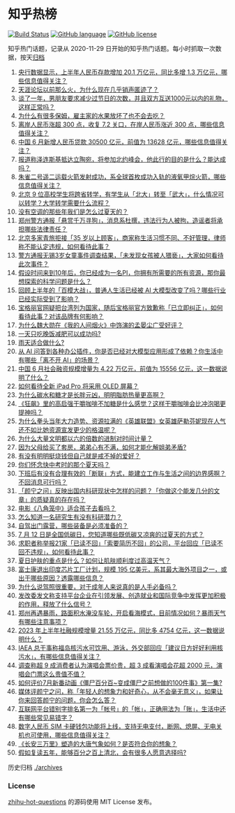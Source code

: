 # 知乎热榜
[![Build Status](https://github.com/ToWeLong/zhihu-hot-questions/workflows/CI/badge.svg)](https://github.com/ToWeLong/zhihu-hot-questions/actions)
[![GitHub language](https://img.shields.io/badge/language-golang-orange.svg)](https://golang.org/)
[![GitHub license](https://img.shields.io/github/license/ToWeLong/zhihu-hot-questions)](https://github.com/ToWeLong/zhihu-hot-questions/blob/main/LICENSE)

知乎热门话题，记录从 2020-11-29 日开始的知乎热门话题。每小时抓取一次数据，按天[归档](./archives)

<!-- BEGIN -->

1. [央行数据显示，上半年人民币存款增加 20.1 万亿元，同比多增 1.3 万亿元，哪些信息值得关注？](https://www.zhihu.com/question/611544591)
1. [天涯论坛以前那么火，为什么现在几乎销声匿迹了？](https://www.zhihu.com/question/601009724)
1. [谈了一年，男朋友要求减少过节日的次数，并且双方互送1000元以内的礼物，这样正常吗？](https://www.zhihu.com/question/610690679)
1. [为什么有很多保姆，雇主家的水果放坏了也不会去吃？](https://www.zhihu.com/question/597336653)
1. [离岸人民币涨超 300 点，收复 7.2 关口，在岸人民币涨近 300 点，哪些信息值得关注？](https://www.zhihu.com/question/611507001)
1. [中国 6 月新增人民币贷款 30500 亿元，前值为 13628 亿元，哪些信息值得关注？](https://www.zhihu.com/question/611556358)
1. [报道称泽连斯基抵达立陶宛，将参加北约峰会，他此行的目的是什么？能达成吗？](https://www.zhihu.com/question/611604272)
1. [朱雀二号遥二运载火箭发射成功，系全球首枚成功入轨的液氧甲烷火箭，哪些信息值得关注？](https://www.zhihu.com/question/611666957)
1. [北京 9 位高校学生将跨省转学，有学生从「北大」转至「武大」，什么情况可以转学？大学转学需要什么流程？](https://www.zhihu.com/question/611509843)
1. [没有空调的那些年我们是怎么过夏天的？](https://www.zhihu.com/question/610853756)
1. [郑州警方通报「悬赏千万寻狗」，消息系杜撰，违法行为人被拘，造谣者将承担哪些法律责任？](https://www.zhihu.com/question/611612681)
1. [北京多家青旅拒接「35 岁以上顾客」，商家称生活习惯不同、不好管理，律师称不能认定违规，如何看待此事？](https://www.zhihu.com/question/611535775)
1. [警方通报无锡3岁女童事件调查结果，「未发现女孩被人猥亵」，大家如何看待此次事件？](https://www.zhihu.com/question/611602176)
1. [假设时间来到10年后，你已经成为一名PI，你拥有所需要的所有资源，那你最想探索的科学问题是什么？](https://www.zhihu.com/question/611595841)
1. [回顾上半年的「百模大战」，普通人生活已经被 AI 大模型改变了吗？哪些行业已经实际受到了影响？](https://www.zhihu.com/question/611201704)
1. [宝格丽官网疑把台湾列为国家，随后宝格丽官方致歉称「已立即纠正」，如何看待此事？对该品牌有何影响？](https://www.zhihu.com/question/611532590)
1. [为什么魏大勋在《我的人间烟火》中饰演的孟晏尘广受好评？](https://www.zhihu.com/question/611274371)
1. [一天只吃晚饭减肥可以成功吗?](https://www.zhihu.com/question/609815826)
1. [雨天适合做什么?](https://www.zhihu.com/question/610407698)
1. [从 AI 问答到各种办公插件，你是否已经对大模型应用形成了依赖？你生活中有哪些「离不开 AI」的场景？](https://www.zhihu.com/question/611201923)
1. [中国 6 月社会融资规模增量为 4.22 万亿元，前值为 15556 亿元，这一数据说明了什么？](https://www.zhihu.com/question/611556469)
1. [如何看待全新 iPad Pro 将采用 OLED 屏幕？](https://www.zhihu.com/question/611254951)
1. [为什么碳水和糖才是长胖元凶，明明脂肪热量更高啊？](https://www.zhihu.com/question/406770433)
1. [《狂飙》里的高启强干嚼咖啡不加糖是什么感觉？这样干嚼咖啡会比冲泡喝更提神吗？](https://www.zhihu.com/question/582009928)
1. [为什么拳头当年大力造势、资源拉满的《英雄联盟》女英雄萨勒芬妮现在人气还不如比她资源宣发更少的格温呢？](https://www.zhihu.com/question/611164901)
1. [为什么大量文明都以六的倍数的进制对时间计量？](https://www.zhihu.com/question/610978422)
1. [因为父母给买了套房，弟弟心有不满，如何才能化解姐弟矛盾?](https://www.zhihu.com/question/609356681)
1. [有没有明明挺烧钱但自己就是戒不掉的爱好？](https://www.zhihu.com/question/603320586)
1. [你们怀念快中考时的那个夏天吗？](https://www.zhihu.com/question/609086552)
1. [下班后有没有合理有效的「断联」方式，能建立工作与生活之间的边界感啊？不回消息可行吗？](https://www.zhihu.com/question/611541784)
1. [「颜宁之问」反映出国内科研现状中怎样的问题？「你做这个能发几分的文章」的质疑真的存在吗？](https://www.zhihu.com/question/611488349)
1. [电影《八角笼中》适合孩子去看吗？](https://www.zhihu.com/question/609367058)
1. [怎么知道一名研究生有没有科研潜力？](https://www.zhihu.com/question/367370829)
1. [自驾出门露营，哪些装备是必须准备的？](https://www.zhihu.com/question/536996697)
1. [7 月 12 日是全国低碳日，您知道哪些既低碳又凉爽的过夏天的方式？](https://www.zhihu.com/question/610853616)
1. [求职者称举报21家「已读不回」「索要简历不回」的公司，平台回应「已读不回不违规」，如何看待此事？](https://www.zhihu.com/question/611472833)
1. [夏日护肤的重点是什么？如何让肌肤顺利度过高温天气？](https://www.zhihu.com/question/607460784)
1. [富士康退出印度芯片工厂计划，规模 195 亿美元，系其最大海外项目之一，或出于哪些原因？透露哪些信息？](https://www.zhihu.com/question/611467869)
1. [为什么说驾照很重要，对于成年人来说真的是人手必备吗？](https://www.zhihu.com/question/611329585)
1. [发改委发文称支持平台企业在引领发展、创造就业和国际竞争中发挥更加积极的作用，释放了什么信号？](https://www.zhihu.com/question/611662673)
1. [郑州再遇暴雨，路面积水淹没车轮，开启看海模式，目前情况如何？暴雨天气有哪些注意事项？](https://www.zhihu.com/question/611657753)
1. [2023 年上半年社融规模增量 21.55 万亿元，同比多 4754 亿元，这一数据说明什么？](https://www.zhihu.com/question/611544604)
1. [IAEA 总干事称福岛核污水可饮用、游泳，外交部回应「建议日方好好利用核污水」，有哪些信息值得关注？](https://www.zhihu.com/question/611518185)
1. [调查称超 9 成消费者认为演唱会票价贵，超 3 成看演唱会花超 2000 元，演唱会门票这么贵值不值？](https://www.zhihu.com/question/611513753)
1. [如何评价7月新番动画《僵尸百分百~变成僵尸之前想做的100件事》第一集?](https://www.zhihu.com/question/611223577)
1. [媒体评颜宁之问，称「年轻人的想象力和好奇心，从不会毫无意义」，如果让你来回答颜宁的问题，你会怎么答？](https://www.zhihu.com/question/611495643)
1. [互联网平台错别字排名第一为「帐号」的「帐」，正确用法为「账」，生活中还有哪些常见易错字？](https://www.zhihu.com/question/611475066)
1. [数字人民币 SIM 卡硬钱包功能将上线，支持无电支付，断网、熄屏、无电关机也可使用，哪些信息值得关注？](https://www.zhihu.com/question/611492903)
1. [《长安三万里》塑造的大唐气象如何？是否符合你的想象？](https://www.zhihu.com/question/611304371)
1. [假如复读五年，能够百分之百上清北，会有很多人愿意选择吗?](https://www.zhihu.com/question/610449944)

<!-- END -->

历史归档 [./archives](./archives)


### License
[zhihu-hot-questions](https://github.com/towelong/zhihu-hot-questions) 的源码使用 MIT License 发布。